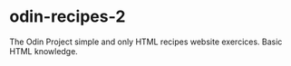 # odin-recipes-2
The Odin Project simple and only HTML recipes website exercices. 
Basic HTML knowledge. 
